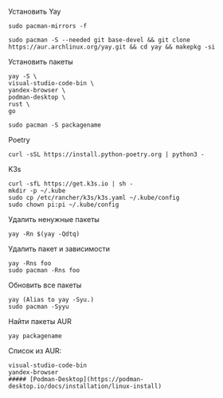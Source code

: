 Установить Yay
```
sudo pacman-mirrors -f 
```
```
sudo pacman -S --needed git base-devel && git clone https://aur.archlinux.org/yay.git && cd yay && makepkg -si
```
Установить пакеты
```
yay -S \
visual-studio-code-bin \
yandex-browser \
podman-desktop \
rust \
go
```
```
sudo pacman -S packagename
```
Poetry
```
curl -sSL https://install.python-poetry.org | python3 -
```
K3s
```
curl -sfL https://get.k3s.io | sh -
mkdir -p ~/.kube
sudo cp /etc/rancher/k3s/k3s.yaml ~/.kube/config
sudo chown pi:pi ~/.kube/config
```
Удалить ненужные пакеты
```
yay -Rn $(yay -Qdtq)
```
Удалить пакет и зависимости
```
yay -Rns foo
sudo pacman -Rns foo
```
Обновить все пакеты
```
yay (Alias to yay -Syu.)
sudo pacman -Syyu
```
Найти пакеты AUR
```
yay packagename
```
Список из AUR:
```
visual-studio-code-bin
yandex-browser
##### [Podman-Desktop](https://podman-desktop.io/docs/installation/linux-install)
```
